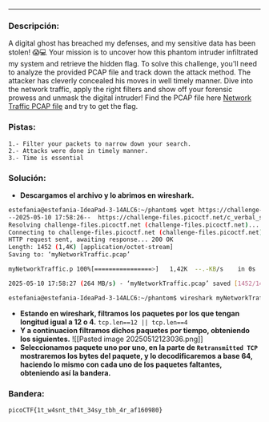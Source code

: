 ***
### Descripción:
A digital ghost has breached my defenses, and my sensitive data has been stolen! 😱💻 Your mission is to uncover how this phantom intruder infiltrated my system and retrieve the hidden flag. To solve this challenge, you'll need to analyze the provided PCAP file and track down the attack method. The attacker has cleverly concealed his moves in well timely manner. Dive into the network traffic, apply the right filters and show off your forensic prowess and unmask the digital intruder! Find the PCAP file here [Network Traffic PCAP file](https://challenge-files.picoctf.net/c_verbal_sleep/bdda31c79c31975a5fe5402777bc87794655172e5d5bb2b569f1970df8efda34/myNetworkTraffic.pcap) and try to get the flag.

### Pistas: 
```
1.- Filter your packets to narrow down your search.
2.- Attacks were done in timely manner.
3.- Time is essential
```

### Solución:
- **Descargamos el archivo y lo abrimos en wireshark.**
```bash
estefania@estefania-IdeaPad-3-14ALC6:~/phantom$ wget https://challenge-files.picoctf.net/c_verbal_sleep/bdda31c79c31975a5fe5402777bc87794655172e5d5bb2b569f1970df8efda34/myNetworkTraffic.pcap 
--2025-05-10 17:58:26--  https://challenge-files.picoctf.net/c_verbal_sleep/bdda31c79c31975a5fe5402777bc87794655172e5d5bb2b569f1970df8efda34/myNetworkTraffic.pcap
Resolving challenge-files.picoctf.net (challenge-files.picoctf.net)... 65.9.149.85, 65.9.149.24, 65.9.149.95, ...
Connecting to challenge-files.picoctf.net (challenge-files.picoctf.net)|65.9.149.85|:443... connected.
HTTP request sent, awaiting response... 200 OK
Length: 1452 (1,4K) [application/octet-stream]
Saving to: ‘myNetworkTraffic.pcap’

myNetworkTraffic.p 100%[================>]   1,42K  --.-KB/s    in 0s      

2025-05-10 17:58:27 (264 MB/s) - ‘myNetworkTraffic.pcap’ saved [1452/1452]

estefania@estefania-IdeaPad-3-14ALC6:~/phantom$ wireshark myNetworkTraffic.pcap 
```
- **Estando en wireshark, filtramos los paquetes por los que tengan longitud igual a 12 o 4.**
	`tcp.len==12 || tcp.len==4`
- **Y a continuacion filtramos dichos paquetes por tiempo, obteniendo los siguientes.**
![[Pasted image 20250512123036.png]]
- **Seleccionamos paquete uno por uno, en la parte de `Retransmitted TCP` mostraremos los bytes del paquete, y lo decodificaremos a base 64, haciendo lo mismo con cada uno de los paquetes faltantes, obteniendo así la bandera.**

### Bandera:
```
picoCTF{1t_w4snt_th4t_34sy_tbh_4r_af160980}
```
